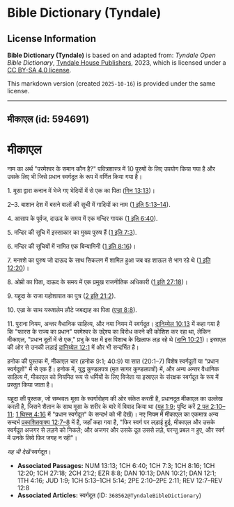 # Bible Dictionary (Tyndale)

## License Information

**Bible Dictionary (Tyndale)** is based on and adapted from: _Tyndale Open Bible Dictionary_, [Tyndale House Publishers](https://tyndaleopenresources.com/), 2023, which is licensed under a [CC BY-SA 4.0 license](https://creativecommons.org/licenses/by-sa/4.0/legalcode.en).

This markdown version (created `2025-10-16`) is provided under the same license.



--------------------------------

## मीकाएल (id: 594691)

मीकाएल
======

नाम का अर्थ "परमेश्वर के समान कौन है?" पवित्रशास्त्र में 10 पुरुषों के लिए उपयोग किया गया है और उसके लिए भी जिसे प्रधान स्वर्गदूत के रूप में वर्णित किया गया है।

1\. मूसा द्वारा कनान में भेजे गए भेदियों में से एक का पिता ([गिन 13:13](https://ref.ly/Num13:13))।

2–3\. बाशान देश में बसने वालों की सूची में गादियों का नाम ([1 इति 5:13–14](https://ref.ly/1Chr5:13-1Chr5:14)).

4\. आसाप के पूर्वज, दाऊद के समय में एक मन्दिर गायक ([1 इति 6:40](https://ref.ly/1Chr6:40)).

5\. मन्दिर की सूचि में इस्साकार का मुख्य पुरुष हैं ([1 इति 7:3](https://ref.ly/1Chr7:3)).

6\. मन्दिर की सूचियों में नामित एक बिन्यामिनी ([1 इति 8:16](https://ref.ly/1Chr8:16))।

7\. मनश्शे का पुरुष जो दाऊद के साथ सिकलग में शामिल हुआ जब वह शाऊल से भाग रहे थे ([1 इति 12:20](https://ref.ly/1Chr12:20))।

8\. ओम्री का पिता, दाऊद के समय में एक प्रमुख राजनीतिक अधिकारी ([1 इति 27:18](https://ref.ly/1Chr27:18))।

9\. यहूदा के राजा यहोशापात का पुत्र ([2 इति 21:2](https://ref.ly/2Chr21:2)).

10\. एज्रा के साथ यरूशलेम लौटे जबद्याह का पिता ([एज्रा 8:8](https://ref.ly/Ezra8:8)).

11\. पुराना नियम, अन्तर वैधानिक साहित्य, और नया नियम में स्वर्गदूत। [दानिय्येल 10:13](https://ref.ly/Dan10:13) में कहा गया है कि "फारस के राज्य का प्रधान" परमेश्वर के उद्देश्य का विरोध करने की कोशिश कर रहा था, लेकिन मीकाएल, "प्रधान दूतों में से एक," प्रभु के पक्ष में इस पिशाच के खिलाफ लड़ रहे थे ([दानि 10:21](https://ref.ly/Dan10:21))। इस्राएल की ओर से उनकी लड़ाई [दानिय्येल 12:1](https://ref.ly/Dan12:1) में और भी सन्दर्भित है।

हनोक की पुस्तक में, मीकाएल चार (हनोक 9:1; 40:9\) या सात (20:1–7\) विशेष स्वर्गदूतों या "प्रधान स्वर्गदूतों" में से एक हैं। हनोक में, युद्ध कुण्डलपत्र (मृत सागर कुण्डलपत्रों) में, और अन्य अन्तर वैधानिक साहित्य में, मीकाएल को नियमित रूप से धर्मियों के लिए विजेता या इस्राएल के संरक्षक स्वर्गदूत के रूप में प्रस्तुत किया जाता है।

यहूदा की पुस्तक, जो सम्भवतः मूसा के स्वर्गारोहण की ओर संकेत करती है, प्रधानदूत मीकाएल का उल्लेख करती है, जिसने शैतान के साथ मूसा के शरीर के बारे में विवाद किया था ([यहू 1:9](https://ref.ly/Jude1:9); पुष्टि करें [2 पत 2:10–11](https://ref.ly/2Pet2:10-2Pet2:11); [1 थिस्स 4:16](https://ref.ly/1Thess4:16) में "प्रधान स्वर्गदूत" के सन्दर्भ को भी देखें)। नए नियम में मीकाएल का एकमात्र अन्य सन्दर्भ [प्रकाशितवाक्य 12:7–8](https://ref.ly/Rev12:7-Rev12:8) में है, जहाँ कहा गया है, "फिर स्वर्ग पर लड़ाई हुई, मीकाएल और उसके स्वर्गदूत अजगर से लड़ने को निकले; और अजगर और उसके दूत उससे लड़े, परन्तु प्रबल न हुए, और स्वर्ग में उनके लिये फिर जगह न रही"। 

*यह भी देखें*  स्वर्गदूत। 

* **Associated Passages:** NUM 13:13; 1CH 6:40; 1CH 7:3; 1CH 8:16; 1CH 12:20; 1CH 27:18; 2CH 21:2; EZR 8:8; DAN 10:13; DAN 10:21; DAN 12:1; 1TH 4:16; JUD 1:9; 1CH 5:13–1CH 5:14; 2PE 2:10–2PE 2:11; REV 12:7–REV 12:8
* **Associated Articles:** स्वर्गदूत (ID: `368562@TyndaleBibleDictionary`)

